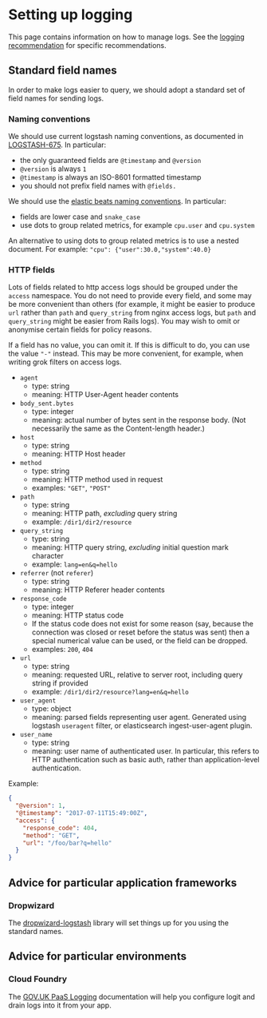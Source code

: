 # Setting up logging

This page contains information on how to manage logs.  See
the [logging recommendation](../standards/logging.html) for specific
recommendations.

## Standard field names

In order to make logs easier to query, we should adopt a standard set
of field names for sending logs.

### Naming conventions

We should use current logstash naming conventions, as documented in
[LOGSTASH-675](https://logstash.jira.com/browse/LOGSTASH-675).  In particular:

  - the only guaranteed fields are `@timestamp` and `@version`
  - `@version` is always `1`
  - `@timestamp` is always an ISO-8601 formatted timestamp
  - you should not prefix field names with `@fields.`

We should use the
[elastic beats naming conventions](https://www.elastic.co/guide/en/beats/libbeat/current/event-conventions.html).  In particular:

  - fields are lower case and `snake_case`
  - use dots to group related metrics, for example `cpu.user` and `cpu.system`

An alternative to using dots to group related metrics is to use a
nested document. For example: `"cpu": {"user":30.0,"system":40.0}`

### HTTP fields

Lots of fields related to http access logs should be grouped under the
`access` namespace.  You do not need to provide every field,
and some may be more convenient than others (for example, it might be
easier to produce `url` rather than `path` and `query_string` from
nginx access logs, but `path` and `query_string` might be easier from
Rails logs).  You may wish to omit or anonymise certain fields for
policy reasons.

If a field has no value, you can omit it.  If this is difficult to do,
you can use the value `"-"` instead.  This may be more convenient, for
example, when writing grok filters on access logs.

  - `agent`
      - type: string
      - meaning: HTTP User-Agent header contents
  - `body_sent.bytes`
      - type: integer
      - meaning: actual number of bytes sent in the response body.
        (Not necessarily the same as the Content-length header.)
  - `host`
      - type: string
      - meaning: HTTP Host header
  - `method`
      - type: string
      - meaning: HTTP method used in request
      - examples: `"GET"`, `"POST"`
  - `path`
      - type: string
      - meaning: HTTP path, *excluding* query string
      - example: `/dir1/dir2/resource`
  - `query_string`
      - type: string
      - meaning: HTTP query string, *excluding* initial question mark
        character
      - example: `lang=en&q=hello`
  - `referrer` (not `referer`)
      - type: string
      - meaning: HTTP Referer header contents
  - `response_code`
      - type: integer
      - meaning: HTTP status code
      - If the status code does not exist for some reason (say,
        because the connection was closed or reset before the status
        was sent) then a special numerical value can be used, or the
        field can be dropped.
      - examples: `200`, `404`
  - `url`
      - type: string
      - meaning: requested URL, relative to server root, including
        query string if provided
      - example: `/dir1/dir2/resource?lang=en&q=hello`
  - `user_agent`
      - type: object
      - meaning: parsed fields representing user agent.  Generated
        using logstash `useragent` filter, or elasticsearch
        ingest-user-agent plugin.
  - `user_name`
      - type: string
      - meaning: user name of authenticated user.  In particular, this
        refers to HTTP authentication such as basic auth, rather than
        application-level authentication.

Example:

```json
{
  "@version": 1,
  "@timestamp": "2017-07-11T15:49:00Z",
  "access": {
    "response_code": 404,
    "method": "GET",
    "url": "/foo/bar?q=hello"
  }
}
```

## Advice for particular application frameworks

### Dropwizard

The
[dropwizard-logstash](https://github.com/alphagov/dropwizard-logstash)
library will set things up for you using the standard names.

## Advice for particular environments

### Cloud Foundry

The
[GOV.UK PaaS Logging](https://docs.cloud.service.gov.uk/monitoring_apps.html#set-up-the-logit-io-log-management-service)
documentation will help you configure logit and drain logs into it
from your app.
